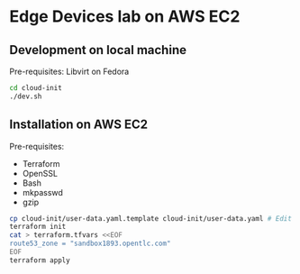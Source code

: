 # Edge Devices lab on AWS EC2

## Development on local machine

Pre-requisites: Libvirt on Fedora

```sh
cd cloud-init
./dev.sh
```

## Installation on AWS EC2

Pre-requisites:

- Terraform
- OpenSSL
- Bash
- mkpasswd
- gzip

```sh
cp cloud-init/user-data.yaml.template cloud-init/user-data.yaml # Edit the file to fill out the placeholders
terraform init
cat > terraform.tfvars <<EOF
route53_zone = "sandbox1893.opentlc.com"
EOF
terraform apply
```

